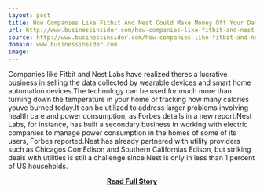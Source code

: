 ```yaml
---
layout: post
title: How Companies Like Fitbit And Nest Could Make Money Off Your Data
url: http://www.businessinsider.com/how-companies-like-fitbit-and-nest-could-make-money-off-your-data-2014-4
source: http://www.businessinsider.com/how-companies-like-fitbit-and-nest-could-make-money-off-your-data-2014-4
domain: www.businessinsider.com
image: 
---
```


<p>Companies like Fitbit and Nest Labs have realized theres a lucrative business in selling the data collected by wearable devices and smart home automation devices.The technology can be used for much more than turning down the temperature in your home or tracking how many calories youve burned today.It can be utilized to address larger problems involving health care and power consumption, as Forbes details in a new report.Nest Labs, for instance, has built a secondary business in working with electric companies to manage power consumption in the homes of some of its users, Forbes reported.Nest has already partnered with utility providers such as Chicagos ComEdison and Southern Californias Edison, but striking deals with utilities is still a challenge since Nest is only in less than 1 percent of US households.</p>
<center><p><a href="http://www.businessinsider.com/how-companies-like-fitbit-and-nest-could-make-money-off-your-data-2014-4" style='padding:25px; font-sze:18px; font-weight: bold;'>Read Full Story</a></p></center>
